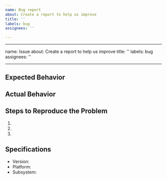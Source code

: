 ```yaml
---
name: Bug report
about: Create a report to help us improve
title: ''
labels: bug
assignees: ''

---
```


---
name: Issue
about: Create a report to help us improve
title: ''
labels: bug
assignees: ''

---

## Expected Behavior

## Actual Behavior

## Steps to Reproduce the Problem

  1.
  1.
  1.

## Specifications

  - Version:
  - Platform:
  - Subsystem:
